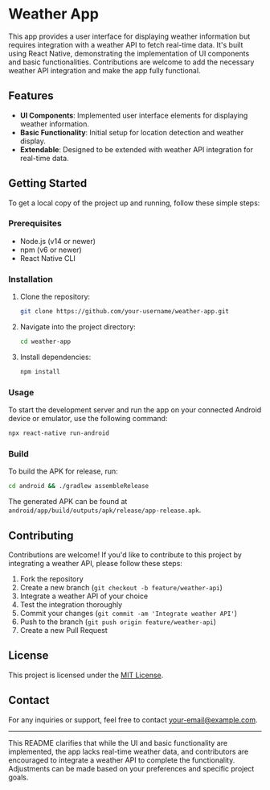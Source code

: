 # Weather App

This app provides a user interface for displaying weather information but requires integration with a weather API to fetch real-time data. It's built using React Native, demonstrating the implementation of UI components and basic functionalities. Contributions are welcome to add the necessary weather API integration and make the app fully functional.

## Features

- **UI Components**: Implemented user interface elements for displaying weather information.
- **Basic Functionality**: Initial setup for location detection and weather display.
- **Extendable**: Designed to be extended with weather API integration for real-time data.

## Getting Started

To get a local copy of the project up and running, follow these simple steps:

### Prerequisites

- Node.js (v14 or newer)
- npm (v6 or newer)
- React Native CLI

### Installation

1. Clone the repository:
   ```sh
   git clone https://github.com/your-username/weather-app.git
   ```

2. Navigate into the project directory:
   ```sh
   cd weather-app
   ```

3. Install dependencies:
   ```sh
   npm install
   ```

### Usage

To start the development server and run the app on your connected Android device or emulator, use the following command:

```sh
npx react-native run-android
```

### Build

To build the APK for release, run:

```sh
cd android && ./gradlew assembleRelease
```

The generated APK can be found at `android/app/build/outputs/apk/release/app-release.apk`.

## Contributing

Contributions are welcome! If you'd like to contribute to this project by integrating a weather API, please follow these steps:

1. Fork the repository
2. Create a new branch (`git checkout -b feature/weather-api`)
3. Integrate a weather API of your choice
4. Test the integration thoroughly
5. Commit your changes (`git commit -am 'Integrate weather API'`)
6. Push to the branch (`git push origin feature/weather-api`)
7. Create a new Pull Request

## License

This project is licensed under the [MIT License](LICENSE).

## Contact

For any inquiries or support, feel free to contact [your-email@example.com](mailto:your-email@example.com).

---

This README clarifies that while the UI and basic functionality are implemented, the app lacks real-time weather data, and contributors are encouraged to integrate a weather API to complete the functionality. Adjustments can be made based on your preferences and specific project goals.
